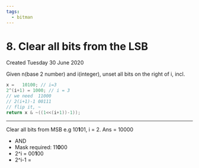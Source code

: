 ```yaml
---
tags:
  - bitman
---
```

# 8. Clear all bits from the LSB
Created Tuesday 30 June 2020

Given n(base 2 number) and i(integer), unset all bits on the right of i, incl.
```cpp
x =   10100; // i=3
2^(i+1) = 1000; // i = 3
// we need  11000
// 2(i+1)-1 00111
// flip it, ~
return x & ~((1<<(i+1))-1));
```

*****

Clear all bits from MSB
e.g 10**1**01, i = 2. Ans = 10000

* AND
* Mask required: 11**0**00
* 2^i = 00**1**00
* 2^i-1 =


